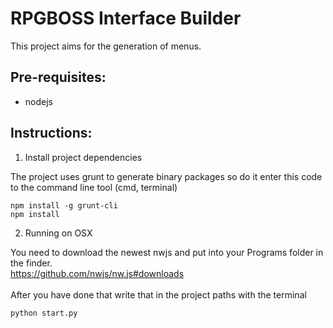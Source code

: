 # RPGBOSS Interface Builder

This project aims for the generation of menus.

## Pre-requisites:
- nodejs

## Instructions:

1. Install project dependencies<br>

The project uses grunt to generate binary packages
so do it enter this code to the command line tool (cmd, terminal)

```
npm install -g grunt-cli
npm install
```

2. Running on OSX

You need to download the newest nwjs and put into your Programs folder in the finder.<br>
https://github.com/nwjs/nw.js#downloads<br>
<br>
After you have done that write that in the project paths with the terminal

```
python start.py
```